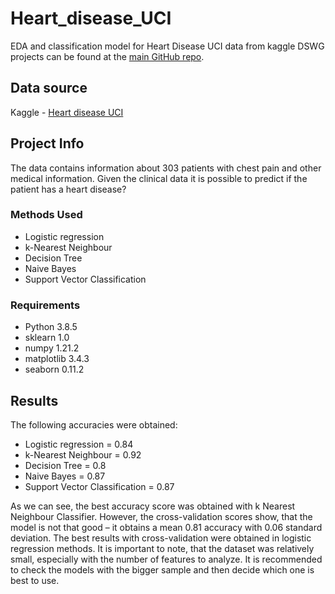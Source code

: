 # Heart_disease_UCI
EDA and classification model for Heart Disease UCI data from kaggle
DSWG projects can be found at the [main GitHub repo](https://github.com/sfbrigade/data-science-wg).

## Data source
Kaggle - [Heart disease UCI](https://www.kaggle.com/ronitf/heart-disease-uci)

## Project Info
The data contains information about 303 patients with chest pain and other medical information.
Given the clinical data it is possible to predict if the patient has a heart disease?

### Methods Used
* Logistic regression
* k-Nearest Neighbour
* Decision Tree
* Naive Bayes
* Support Vector Classification

### Requirements
* Python 3.8.5
* sklearn 1.0
* numpy 1.21.2
* matplotlib 3.4.3
* seaborn 0.11.2

## Results
The following accuracies were obtained:
* Logistic regression = 0.84
* k-Nearest Neighbour = 0.92
* Decision Tree = 0.8
* Naive Bayes = 0.87
* Support Vector Classification = 0.87

As we can see, the best accuracy score was obtained with k Nearest Neighbour Classifier. However, the cross-validation scores show, that the model is not that good – it obtains a mean 0.81 accuracy with 0.06 standard deviation. The best results with cross-validation were obtained in logistic regression methods. It is important to note, that the dataset was relatively small, especially with the number of features to analyze. It is recommended to check the models with the bigger sample and then decide which one is best to use.